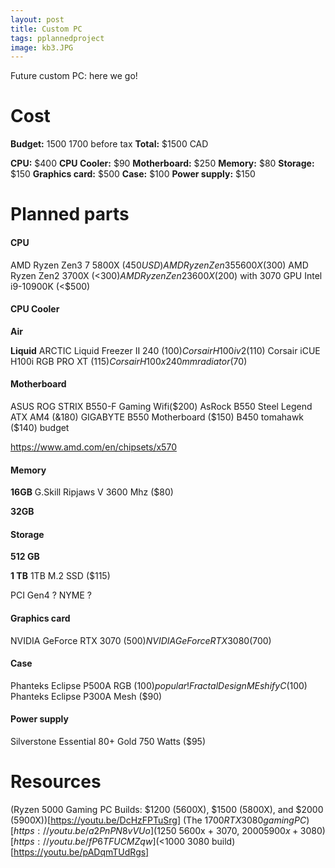```yaml
---
layout: post
title: Custom PC
tags: pplannedproject
image: kb3.JPG
---
```



Future custom PC: here we go!


# Cost
**Budget:** $1500~$1700 before tax
**Total:** $1500 CAD

**CPU:** $400
**CPU Cooler:** $90
**Motherboard:** $250
**Memory:** $80
**Storage:** $150
**Graphics card:** $500
**Case:** $100
**Power supply:** $150


# Planned parts
#### CPU
AMD Ryzen Zen3 7 5800X ($450 USD)
AMD Ryzen Zen3 5 5600X ($300)
AMD Ryzen Zen2 3700X (<$300)
AMD Ryzen Zen2 3600X ($200) with 3070 GPU
Intel i9-10900K (<$500)

#### CPU Cooler
**Air**

**Liquid**
ARCTIC Liquid Freezer II 240 ($100)
Corsair H100i v2 ($110)
Corsair iCUE H100i RGB PRO XT ($115)
Corsair H100x 240mm radiator ($70)


#### Motherboard
ASUS ROG STRIX B550-F Gaming Wifi($200)
AsRock B550 Steel Legend ATX AM4 (&180)
GIGABYTE B550 Motherboard ($150)
B450 tomahawk ($140) budget

https://www.amd.com/en/chipsets/x570

#### Memory
**16GB**
G.Skill Ripjaws V 3600 Mhz ($80)

**32GB**

#### Storage
**512 GB**

**1 TB**
1TB M.2 SSD ($115)

PCI Gen4 ? NYME ?

#### Graphics card
NVIDIA GeForce RTX 3070 ($500)
NVIDIA GeForce RTX 3080 ($700)

#### Case
Phanteks Eclipse P500A RGB ($100) popular!
Fractal Design MEshify C ($100)
Phanteks Eclipse P300A Mesh ($90)

#### Power supply
Silverstone Essential 80+ Gold 750 Watts ($95)


# Resources
(Ryzen 5000 Gaming PC Builds: $1200 (5600X), $1500 (5800X), and $2000 (5900X))[https://youtu.be/DcHzFPTuSrg]
(The $1700 RTX 3080 gaming PC)[https://youtu.be/a2PnPN8vVUo]
($1250 5600x + 3070, $2000 5900x + 3080)[https://youtu.be/fP6TFUCMZqw]
(<$1000 3080 build)[https://youtu.be/pADqmTUdRgs]